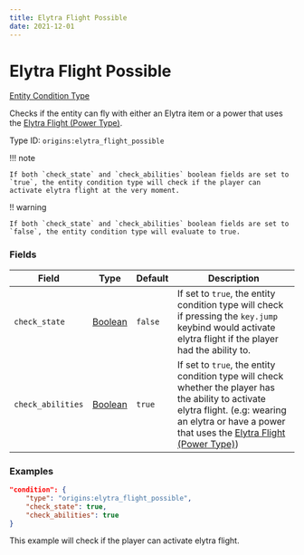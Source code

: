 ```yaml
---
title: Elytra Flight Possible
date: 2021-12-01
---
```


# Elytra Flight Possible

[Entity Condition Type](../entity_condition_types.md)

Checks if the entity can fly with either an Elytra item or a power that uses the [Elytra Flight (Power Type)](../power_types/elytra_flight.md).

Type ID: `origins:elytra_flight_possible`


!!! note

    If both `check_state` and `check_abilities` boolean fields are set to `true`, the entity condition type will check if the player can activate elytra flight at the very moment.

!!  warning

    If both `check_state` and `check_abilities` boolean fields are set to `false`, the entity condition type will evaluate to true.


### Fields

Field | Type | Default | Description
------|------|---------|------------
`check_state` | [Boolean](../data_types/boolean.md) | `false` | If set to `true`, the entity condition type will check if pressing the `key.jump` keybind would activate elytra flight if the player had the ability to.
`check_abilities` | [Boolean](../data_types/boolean.md) | `true` | If set to `true`, the entity condition type will check whether the player has the ability to activate elytra flight. (e.g: wearing an elytra or have a power that uses the [Elytra Flight (Power Type)](../power_types/elytra_flight.md))


### Examples

```json
"condition": {
    "type": "origins:elytra_flight_possible",
    "check_state": true,
    "check_abilities": true
}
```

This example will check if the player can activate elytra flight.
